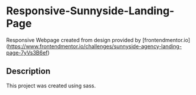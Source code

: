 # Responsive-Sunnyside-Landing-Page
Responsive Webpage created from design provided by [frontendmentor.io] (https://www.frontendmentor.io/challenges/sunnyside-agency-landing-page-7yVs3B6ef)

## Description
This project was created using sass.
